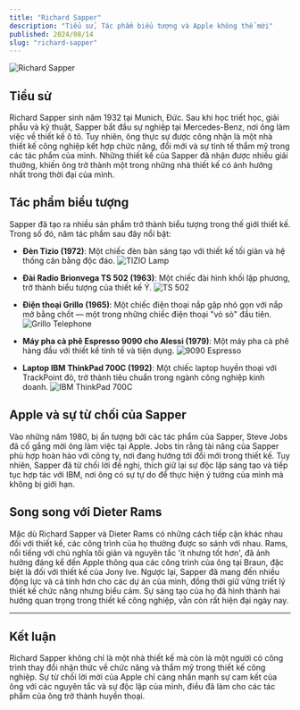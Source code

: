 ```yaml
---
title: "Richard Sapper"
description: "Tiểu sử, Tác phẩm biểu tượng và Apple không thể mời"
published: 2024/08/14
slug: "richard-sapper"
---
```


![Richard Sapper](/articles/richard-sapper.jpg)

## Tiểu sử

Richard Sapper sinh năm 1932 tại Munich, Đức. Sau khi học triết học, giải phẫu và kỹ thuật, Sapper bắt đầu sự nghiệp tại Mercedes-Benz, nơi ông làm việc về thiết kế ô tô. Tuy nhiên, ông thực sự được công nhận là một nhà thiết kế công nghiệp kết hợp chức năng, đổi mới và sự tinh tế thẩm mỹ trong các tác phẩm của mình. Những thiết kế của Sapper đã nhận được nhiều giải thưởng, khiến ông trở thành một trong những nhà thiết kế có ảnh hưởng nhất trong thời đại của mình.

## Tác phẩm biểu tượng

Sapper đã tạo ra nhiều sản phẩm trở thành biểu tượng trong thế giới thiết kế. Trong số đó, năm tác phẩm sau đây nổi bật:

-   **Đèn Tizio (1972)**: Một chiếc đèn bàn sáng tạo với thiết kế tối giản và hệ thống cân bằng độc đáo.
    ![TIZIO Lamp](/articles/tizio-lamp.jpeg)

-   **Đài Radio Brionvega TS 502 (1963)**: Một chiếc đài hình khối lập phương, trở thành biểu tượng của thiết kế Ý.
    ![TS 502](/articles/brionvega-ts-502.jpeg)

-   **Điện thoại Grillo (1965)**: Một chiếc điện thoại nắp gập nhỏ gọn với nắp mở bằng chốt — một trong những chiếc điện thoại "vỏ sò" đầu tiên.
    ![Grillo Telephone](/articles/grillo-telephone-sapper-2.jpeg)

-   **Máy pha cà phê Espresso 9090 cho Alessi (1979)**: Một máy pha cà phê hàng đầu với thiết kế tinh tế và tiện dụng.
    ![9090 Espresso](/articles/9090-Espresso-coffee-maker-sapper-1.jpeg)

-   **Laptop IBM ThinkPad 700C (1992)**: Một chiếc laptop huyền thoại với TrackPoint đỏ, trở thành tiêu chuẩn trong ngành công nghiệp kinh doanh.
    ![IBM ThinkPad 700C](/articles/Thinkpad-700c-1.jpeg)

## Apple và sự từ chối của Sapper

Vào những năm 1980, bị ấn tượng bởi các tác phẩm của Sapper, Steve Jobs đã cố gắng mời ông làm việc tại Apple. Jobs tin rằng tài năng của Sapper phù hợp hoàn hảo với công ty, nơi đang hướng tới đổi mới trong thiết kế. Tuy nhiên, Sapper đã từ chối lời đề nghị, thích giữ lại sự độc lập sáng tạo và tiếp tục hợp tác với IBM, nơi ông có sự tự do để thực hiện ý tưởng của mình mà không bị giới hạn.

## Song song với Dieter Rams

Mặc dù Richard Sapper và Dieter Rams có những cách tiếp cận khác nhau đối với thiết kế, các công trình của họ thường được so sánh với nhau. Rams, nổi tiếng với chủ nghĩa tối giản và nguyên tắc 'ít nhưng tốt hơn', đã ảnh hưởng đáng kể đến Apple thông qua các công trình của ông tại Braun, đặc biệt là đối với thiết kế của Jony Ive. Ngược lại, Sapper đã mang đến nhiều động lực và cá tính hơn cho các dự án của mình, đồng thời giữ vững triết lý thiết kế chức năng nhưng biểu cảm. Sự sáng tạo của họ đã hình thành hai hướng quan trọng trong thiết kế công nghiệp, vẫn còn rất hiện đại ngày nay.

---

## Kết luận

Richard Sapper không chỉ là một nhà thiết kế mà còn là một người có công trình thay đổi nhận thức về chức năng và thẩm mỹ trong thiết kế công nghiệp. Sự từ chối lời mời của Apple chỉ càng nhấn mạnh sự cam kết của ông với các nguyên tắc và sự độc lập của mình, điều đã làm cho các tác phẩm của ông trở thành huyền thoại.
